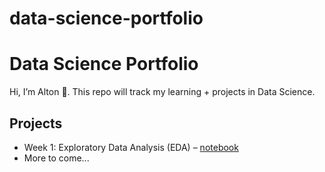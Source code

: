 # data-science-portfolio

# Data Science Portfolio  
Hi, I’m Alton 👋. This repo will track my learning + projects in Data Science.  

## Projects  
- Week 1: Exploratory Data Analysis (EDA) – [notebook](./week1/EDA.ipynb)  
- More to come...
